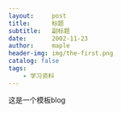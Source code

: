 ```yaml
---
layout:     post
title:      标题
subtitle:   副标题
date:       2002-11-23
author:     maple
header-img: img/the-first.png
catalog: false
tags:
    - 学习资料
---
```



这是一个模板blog
